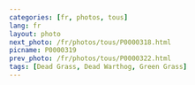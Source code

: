 ```yaml
---
categories: [fr, photos, tous]
lang: fr
layout: photo
next_photo: /fr/photos/tous/P0000318.html
picname: P0000319
prev_photo: /fr/photos/tous/P0000322.html
tags: [Dead Grass, Dead Warthog, Green Grass]
---
```

